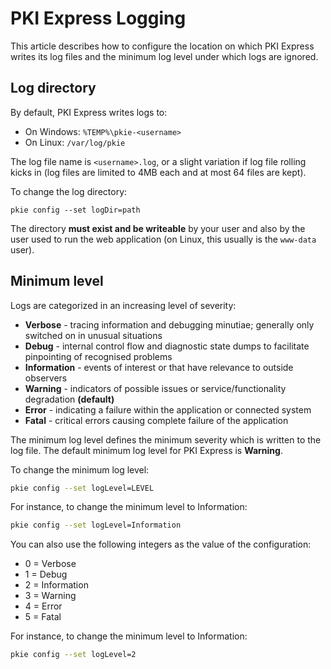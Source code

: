 ﻿# PKI Express Logging

This article describes how to configure the location on which PKI Express writes its log
files and the minimum log level under which logs are ignored.

## Log directory

By default, PKI Express writes logs to:

* On Windows: `%TEMP%\pkie-<username>`
* On Linux: `/var/log/pkie`

The log file name is `<username>.log`, or a slight variation if log file rolling kicks in (log files are limited to 4MB each and at most 64 files are kept).

To change the log directory:

```
pkie config --set logDir=path
```

The directory **must exist and be writeable** by your user and also by the user used to run the web application (on Linux, this usually is the `www-data` user).

## Minimum level

Logs are categorized in an increasing level of severity:

* **Verbose** - tracing information and debugging minutiae; generally only switched on in unusual situations
* **Debug** - internal control flow and diagnostic state dumps to facilitate pinpointing of recognised problems
* **Information** - events of interest or that have relevance to outside observers
* **Warning** - indicators of possible issues or service/functionality degradation **(default)**
* **Error** - indicating a failure within the application or connected system
* **Fatal** - critical errors causing complete failure of the application

The minimum log level defines the minimum severity which is written to the log file. The default minimum log level
for PKI Express is **Warning**.

To change the minimum log level:

```sh
pkie config --set logLevel=LEVEL
```

For instance, to change the minimum level to Information:

```sh
pkie config --set logLevel=Information
```

You can also use the following integers as the value of the configuration:

* 0 = Verbose
* 1 = Debug
* 2 = Information
* 3 = Warning
* 4 = Error
* 5 = Fatal

For instance, to change the minimum level to Information:

```sh
pkie config --set logLevel=2
```
